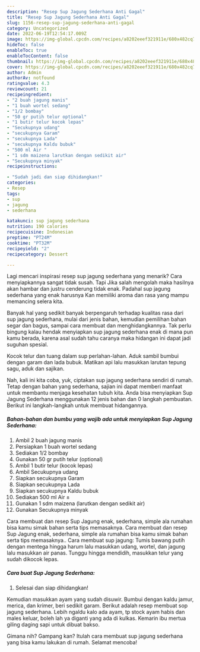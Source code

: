 ```yaml
---
description: "Resep Sup Jagung Sederhana Anti Gagal"
title: "Resep Sup Jagung Sederhana Anti Gagal"
slug: 1156-resep-sup-jagung-sederhana-anti-gagal
category: Uncategorized
date: 2022-06-19T12:54:17.009Z
image: https://img-global.cpcdn.com/recipes/a8202eeef321911e/680x482cq70/sup-jagung-sederhana-foto-resep-utama.jpg
hideToc: false
enableToc: true
enableTocContent: false
thumbnail: https://img-global.cpcdn.com/recipes/a8202eeef321911e/680x482cq70/sup-jagung-sederhana-foto-resep-utama.jpg
cover: https://img-global.cpcdn.com/recipes/a8202eeef321911e/680x482cq70/sup-jagung-sederhana-foto-resep-utama.jpg
author: Admin
authorAv: notfound
ratingvalue: 4.3
reviewcount: 21
recipeingredient:
- "2 buah jagung manis"
- "1 buah wortel sedang"
- "1/2 bombay"
- "50 gr putih telur optional"
- "1 butir telur kocok lepas"
- "Secukupnya udang"
- "secukupnya Garam"
- "secukupnya Lada"
- "secukupnya Kaldu bubuk"
- "500 ml Air "
- "1 sdm maizena larutkan dengan sedikit air"
- "Secukupnya minyak"
recipeinstructions:

- "Sudah jadi dan siap dihidangkan!"
categories:
- Resep
tags:
- sup
- jagung
- sederhana

katakunci: sup jagung sederhana 
nutrition: 190 calories
recipecuisine: Indonesian
preptime: "PT24M"
cooktime: "PT32M"
recipeyield: "2"
recipecategory: Dessert

---
```



Lagi mencari inspirasi resep sup jagung sederhana yang menarik? Cara menyiapkannya sangat tidak susah. Tapi Jika salah mengolah maka hasilnya akan hambar dan justru cenderung tidak enak. Padahal sup jagung sederhana yang enak harusnya Kan memiliki aroma dan rasa yang mampu memancing selera kita.


Banyak hal yang sedikit banyak berpengaruh terhadap kualitas rasa dari sup jagung sederhana, mulai dari jenis bahan, kemudian pemilihan bahan segar dan bagus, sampai cara membuat dan menghidangkannya. Tak perlu bingung kalau hendak menyiapkan sup jagung sederhana enak di mana pun kamu berada, karena asal sudah tahu caranya maka hidangan ini dapat jadi suguhan spesial.

Kocok telur dan tuang dalam sup perlahan-lahan. Aduk sambil bumbui dengan garam dan lada bubuk. Matikan api lalu masukkan larutan tepung sagu, aduk dan sajikan.


Nah, kali ini kita coba, yuk, ciptakan sup jagung sederhana sendiri di rumah. Tetap dengan bahan yang sederhana, sajian ini dapat memberi manfaat untuk membantu menjaga kesehatan tubuh kita. Anda bisa menyiapkan Sup Jagung Sederhana menggunakan 12 jenis bahan dan 0 langkah pembuatan. Berikut ini langkah-langkah untuk membuat hidangannya.

<!--inarticleads1-->

##### Bahan-bahan dan bumbu yang wajib ada untuk menyiapkan Sup Jagung Sederhana:

1. Ambil 2 buah jagung manis
1. Persiapkan 1 buah wortel sedang
1. Sediakan 1/2 bombay
1. Gunakan 50 gr putih telur (optional)
1. Ambil 1 butir telur (kocok lepas)
1. Ambil Secukupnya udang
1. Siapkan secukupnya Garam
1. Siapkan secukupnya Lada
1. Siapkan secukupnya Kaldu bubuk
1. Sediakan 500 ml Air ±
1. Gunakan 1 sdm maizena (larutkan dengan sedikit air)
1. Gunakan Secukupnya minyak


Cara membuat dan resep Sup Jagung enak, sederhana, simple ala rumahan bisa kamu simak bahan serta tips memasaknya. Cara membuat dan resep Sup Jagung enak, sederhana, simple ala rumahan bisa kamu simak bahan serta tips memasaknya.. Cara membuat sup jagung: Tumis bawang putih dengan mentega hingga harum lalu masukkan udang, wortel, dan jagung lalu masukkan air panas. Tunggu hingga mendidih, masukkan telur yang sudah dikocok lepas. 

<!--inarticleads2-->

##### Cara buat Sup Jagung Sederhana:


1. Selesai dan siap dihidangkan!

Kemudian masukkan ayam yang sudah disuwir. Bumbui dengan kaldu jamur, merica, dan krimer, beri sedikit garam. Berikut adalah resep membuat sop jagung sederhana. Lebih ngaldu kalo ada ayam, tp stock ayam habis dan males keluar, boleh lah ya diganti yang ada di kulkas. Kemarin ibu mertua giling daging sapi untuk dibuat bakso. 

Gimana nih? Gampang kan? Itulah cara membuat sup jagung sederhana yang bisa kamu lakukan di rumah. Selamat mencoba!
